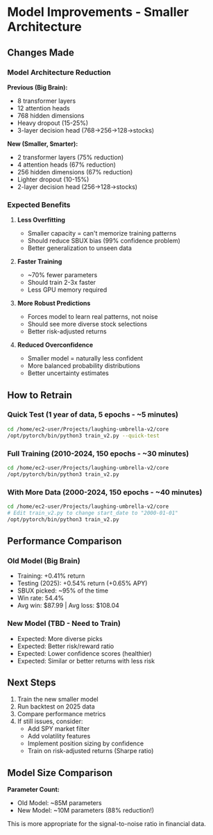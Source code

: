 # Model Improvements - Smaller Architecture

## Changes Made

### Model Architecture Reduction
**Previous (Big Brain):**
- 8 transformer layers
- 12 attention heads  
- 768 hidden dimensions
- Heavy dropout (15-25%)
- 3-layer decision head (768→256→128→stocks)

**New (Smaller, Smarter):**
- 2 transformer layers (75% reduction)
- 4 attention heads (67% reduction)
- 256 hidden dimensions (67% reduction)
- Lighter dropout (10-15%)
- 2-layer decision head (256→128→stocks)

### Expected Benefits

1. **Less Overfitting**
   - Smaller capacity = can't memorize training patterns
   - Should reduce SBUX bias (99% confidence problem)
   - Better generalization to unseen data

2. **Faster Training**
   - ~70% fewer parameters
   - Should train 2-3x faster
   - Less GPU memory required

3. **More Robust Predictions**
   - Forces model to learn real patterns, not noise
   - Should see more diverse stock selections
   - Better risk-adjusted returns

4. **Reduced Overconfidence**
   - Smaller model = naturally less confident
   - More balanced probability distributions
   - Better uncertainty estimates

## How to Retrain

### Quick Test (1 year of data, 5 epochs - ~5 minutes)
```bash
cd /home/ec2-user/Projects/laughing-umbrella-v2/core
/opt/pytorch/bin/python3 train_v2.py --quick-test
```

### Full Training (2010-2024, 150 epochs - ~30 minutes)
```bash
cd /home/ec2-user/Projects/laughing-umbrella-v2/core
/opt/pytorch/bin/python3 train_v2.py
```

### With More Data (2000-2024, 150 epochs - ~40 minutes)
```bash
cd /home/ec2-user/Projects/laughing-umbrella-v2/core
# Edit train_v2.py to change start_date to "2000-01-01"
/opt/pytorch/bin/python3 train_v2.py
```

## Performance Comparison

### Old Model (Big Brain)
- Training: +0.41% return
- Testing (2025): +0.54% return (+0.65% APY)
- SBUX picked: ~95% of the time
- Win rate: 54.4%
- Avg win: $87.99 | Avg loss: $108.04

### New Model (TBD - Need to Train)
- Expected: More diverse picks
- Expected: Better risk/reward ratio
- Expected: Lower confidence scores (healthier)
- Expected: Similar or better returns with less risk

## Next Steps

1. Train the new smaller model
2. Run backtest on 2025 data
3. Compare performance metrics
4. If still issues, consider:
   - Add SPY market filter
   - Add volatility features
   - Implement position sizing by confidence
   - Train on risk-adjusted returns (Sharpe ratio)

## Model Size Comparison

**Parameter Count:**
- Old Model: ~85M parameters
- New Model: ~10M parameters (88% reduction!)

This is more appropriate for the signal-to-noise ratio in financial data.
